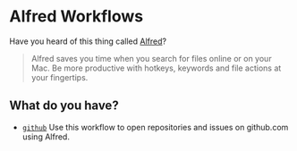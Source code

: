 # Alfred Workflows

Have you heard of this thing called [Alfred][alfred]?

> Alfred saves you time when you search for files online or on your Mac. Be
> more productive with hotkeys, keywords and file actions at your fingertips.

## What do you have?

- [`github`][github] Use this workflow to open repositories and issues on
  github.com using Alfred.

[alfred]: http://www.alfredapp.com
[github]: https://github.com/chrishunt/alfred/tree/master/github
